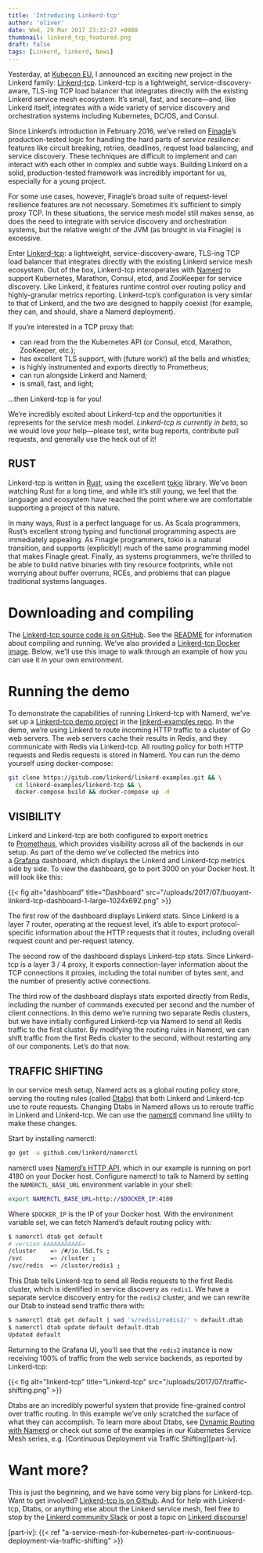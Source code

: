 ```yaml
---
title: 'Introducing Linkerd-tcp'
author: 'oliver'
date: Wed, 29 Mar 2017 23:32:27 +0000
thumbnail: linkerd_tcp_featured.png
draft: false
tags: [Linkerd, linkerd, News]
---
```


Yesterday, at [Kubecon
EU](http://events17.linuxfoundation.org/events/kubecon-and-cloudnativecon-europe),
I announced an exciting new project in the Linkerd
family: [Linkerd-tcp](https://github.com/linkerd/linkerd-tcp). Linkerd-tcp is a
lightweight, service-discovery-aware, TLS-ing TCP load balancer that integrates
directly with the existing Linkerd service mesh ecosystem. It’s small, fast, and
secure—and, like Linkerd itself, integrates with a wide variety of service
discovery and orchestration systems including Kubernetes, DC/OS, and Consul.

Since Linkerd’s introduction in February 2016, we’ve relied
on [Finagle](https://twitter.github.io/finagle/)’s production-tested logic for
handling the hard parts of *service resilience*: features like circuit breaking,
retries, deadlines, request load balancing, and service discovery. These
techniques are difficult to implement and can interact with each other in
complex and subtle ways. Building Linkerd on a solid, production-tested
framework was incredibly important for us, especially for a young project.

For some use cases, however, Finagle’s broad suite of request-level resilience
features are not necessary. Sometimes it’s sufficient to simply proxy TCP. In
these situations, the service mesh model still makes sense, as does the need to
integrate with service discovery and orchestration systems, but the relative
weight of the JVM (as brought in via Finagle) is excessive.

Enter [Linkerd-tcp](https://github.com/linkerd/linkerd-tcp): a lightweight,
service-discovery-aware, TLS-ing TCP load balancer that integrates directly with
the existing Linkerd service mesh ecosystem. Out of the box, Linkerd-tcp
interoperates with [Namerd](https://linkerd.io/in-depth/namerd/) to support
Kubernetes, Marathon, Consul, etcd, and ZooKeeper for service discovery. Like
Linkerd, it features runtime control over routing policy and highly-granular
metrics reporting. Linkerd-tcp’s configuration is very similar to that of
Linkerd, and the two are designed to happily coexist (for example, they can, and
should, share a Namerd deployment).

If you’re interested in a TCP proxy that:

- can read from the the Kubernetes API (or Consul, etcd, Marathon, ZooKeeper,
  etc.);
- has excellent TLS support, with (future work!) all the bells and whistles;
- is highly instrumented and exports directly to Prometheus;
- can run alongside Linkerd and Namerd;
- is small, fast, and light;

…then Linkerd-tcp is for you!

We’re incredibly excited about Linkerd-tcp and the opportunities it represents
for the service mesh model. *Linkerd-tcp is currently in beta*, so we would
love *your* help—please test, write bug reports, contribute pull requests, and
generally use the heck out of it!

## RUST

Linkerd-tcp is written in [Rust](https://www.rust-lang.org/), using the
excellent [tokio](https://github.com/tokio-rs/tokio) library. We’ve been
watching Rust for a long time, and while it’s still young, we feel that the
language and ecosystem have reached the point where we are comfortable
supporting a project of this nature.

In many ways, Rust is a perfect language for us. As Scala programmers, Rust’s
excellent strong typing and functional programming aspects are immediately
appealing. As Finagle programmers, tokio is a natural transition, and supports
(explicitly!) much of the same programming model that makes Finagle great.
Finally, as systems programmers, we’re thrilled to be able to build native
binaries with tiny resource footprints, while not worrying about buffer
overruns, RCEs, and problems that can plague traditional systems languages.

# Downloading and compiling

The [Linkerd-tcp source code is on
GitHub](https://github.com/linkerd/linkerd-tcp). See
the [README](https://github.com/linkerd/linkerd-tcp/blob/master/README.md#quickstart)
for information about compiling and running. We’ve also provided a [Linkerd-tcp
Docker image](https://hub.docker.com/r/linkerd/linkerd-tcp/). Below, we’ll use
this image to walk through an example of how you can use it in your own
environment.

# Running the demo

To demonstrate the capabilities of running Linkerd-tcp with Namerd, we’ve set up
a [Linkerd-tcp demo
project](https://github.com/linkerd/linkerd-examples/tree/master/linkerd-tcp) in
the [linkerd-examples repo](https://github.com/linkerd/linkerd-examples). In the
demo, we’re using Linkerd to route incoming HTTP traffic to a cluster of Go web
servers. The web servers cache their results in Redis, and they communicate with
Redis via Linkerd-tcp. All routing policy for both HTTP requests and Redis
requests is stored in Namerd. You can run the demo yourself using
docker-compose:

```bash
git clone https://gitub.com/linkerd/linkerd-examples.git && \
  cd linkerd-examples/linkerd-tcp && \
  docker-compose build && docker-compose up -d
```

## VISIBILITY

Linkerd and Linkerd-tcp are both configured to export metrics
to [Prometheus](https://prometheus.io/), which provides visibility across all of
the backends in our setup. As part of the demo we’ve collected the metrics into
a [Grafana](https://grafana.com/) dashboard, which displays the Linkerd and
Linkerd-tcp metrics side by side. To view the dashboard, go to port 3000 on your
Docker host. It will look like this:

{{< fig
  alt="dashboard"
  title="Dashboard"
  src="/uploads/2017/07/buoyant-linkerd-tcp-dashboard-1-large-1024x692.png" >}}

The first row of the dashboard displays Linkerd stats. Since Linkerd is a layer
7 router, operating at the request level, it’s able to export protocol-specific
information about the HTTP requests that it routes, including overall request
count and per-request latency.

The second row of the dashboard displays Linkerd-tcp stats. Since Linkerd-tcp is
a layer 3 / 4 proxy, it exports connection-layer information about the TCP
connections it proxies, including the total number of bytes sent, and the number
of presently active connections.

The third row of the dashboard displays stats exported directly from Redis,
including the number of commands executed per second and the number of client
connections. In this demo we’re running two separate Redis clusters, but we have
initially configured Linkerd-tcp via Namerd to send all Redis traffic to the
first cluster. By modifying the routing rules in Namerd, we can shift traffic
from the first Redis cluster to the second, without restarting any of our
components. Let’s do that now.

## TRAFFIC SHIFTING

In our service mesh setup, Namerd acts as a global routing policy store, serving
the routing rules (called [Dtabs](https://linkerd.io/in-depth/dtabs/)) that both
Linkerd and Linkerd-tcp use to route requests. Changing Dtabs in Namerd allows
us to reroute traffic in Linkerd and Linkerd-tcp. We can use
the [namerctl](https://github.com/linkerd/namerctl) command line utility to make
these changes.

Start by installing namerctl:

```bash
go get -u github.com/linkerd/namerctl
```

namerctl uses [Namerd’s HTTP
API](https://linkerd.io/config/0.9.1/namerd/index.html#http-controller), which
in our example is running on port 4180 on your Docker host. Configure namerctl
to talk to Namerd by setting the `NAMERCTL_BASE_URL` environment variable in
your shell:

```bash
export NAMERCTL_BASE_URL=http://$DOCKER_IP:4180
```

Where `$DOCKER_IP` is the IP of your Docker host. With the environment variable
set, we can fetch Namerd’s default routing policy with:

```bash
$ namerctl dtab get default
# version AAAAAAAAAAE=
/cluster    => /#/io.l5d.fs ;
/svc        => /cluster ;
/svc/redis  => /cluster/redis1 ;
```

This Dtab tells Linkerd-tcp to send all Redis requests to the first Redis
cluster, which is identified in service discovery as `redis1`. We have a
separate service discovery entry for the `redis2` cluster, and we can rewrite
our Dtab to instead send traffic there with:

```bash
$ namerctl dtab get default | sed 's/redis1/redis2/' > default.dtab
$ namerctl dtab update default default.dtab
Updated default
```

Returning to the Grafana UI, you’ll see that the `redis2` instance is now
receiving 100% of traffic from the web service backends, as reported by
Linkerd-tcp:

{{< fig
  alt="linkerd-tcp"
  title="Linkerd-tcp"
  src="/uploads/2017/07/traffic-shifting.png" >}}

Dtabs are an incredibly powerful system that provide fine-grained control over
traffic routing. In this example we’ve only scratched the surface of what they
can accomplish. To learn more about Dtabs, see [Dynamic Routing with
Namerd](/2016/05/04/real-world-microservices-when-services-stop-playing-well-and-start-getting-real/#dynamic-routing-with-namerd)
or check out some of the examples in our Kubernetes Service Mesh series,
e.g. [Continuous Deployment via Traffic
Shifting][part-iv].

# Want more?

This is just the beginning, and we have some very big plans for Linkerd-tcp.
Want to get involved? [Linkerd-tcp is on
Github](https://github.com/linkerd/linkerd-tcp). And for help with Linkerd-tcp,
Dtabs, or anything else about the Linkerd service mesh, feel free to stop by
the [Linkerd community Slack](https://slack.linkerd.io/) or post a topic
on [Linkerd discourse](https://discourse.linkerd.io/)!

[part-iv]: {{< ref "a-service-mesh-for-kubernetes-part-iv-continuous-deployment-via-traffic-shifting" >}}
